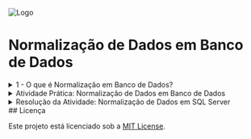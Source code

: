 
![Logo](https://github.com/analianai/Banco-de-Dados-Parte-01/blob/main/hd-header.png?raw=true)

# Normalização de Dados em Banco de Dados

<details>
<summary>1 - O que é Normalização em Banco de Dados?</summary>

   ## Introdução

A **normalização de dados** é um processo utilizado no design de bancos de dados para organizar os dados de forma eficiente, reduzindo a redundância e melhorando a integridade dos dados. Este processo envolve a divisão de tabelas grandes e complexas em tabelas menores e o estabelecimento de relacionamentos entre elas.

## Objetivos da Normalização

1. **Eliminar Redundâncias**: Reduzir dados duplicados no banco de dados.
2. **Garantir Consistência**: Minimizar anomalias de inserção, atualização e exclusão.
3. **Melhorar a Integridade dos Dados**: Garantir que os dados estejam estruturados corretamente.
4. **Facilitar a Manutenção**: Tornar o banco de dados mais flexível e fácil de gerenciar.

## Formas Normais

A normalização é realizada em etapas chamadas de **Formas Normais (FN)**. Abaixo estão as principais formas normais e seus critérios:

### 1ª Forma Normal (1FN)
- Garantir que todos os valores sejam **atômicos** (não divisíveis).
- Remover grupos repetidos de dados.
- Criar uma chave primária única para identificar cada registro.

**Exemplo:**
Uma tabela não normalizada:

| ID Cliente | Nome Cliente | Telefones       |
|------------|--------------|-----------------|
| 1          | João Silva   | 12345, 67890    |
| 2          | Maria Souza  | 98765, 43210    |

Após normalização para 1FN:

| ID Cliente | Nome Cliente | Telefone |
|------------|--------------|----------|
| 1          | João Silva   | 12345    |
| 1          | João Silva   | 67890    |
| 2          | Maria Souza  | 98765    |
| 2          | Maria Souza  | 43210    |

---

### 2ª Forma Normal (2FN)
- Estar na 1FN.
- Garantir que todos os atributos não primários dependam **totalmente** da chave primária.

**Problema Resolvido:**
Dependências parciais em tabelas com chaves compostas.

---

### 3ª Forma Normal (3FN)
- Estar na 2FN.
- Garantir que nenhum atributo não chave dependa de outro atributo não chave (remover dependências transitivas).

**Exemplo:**
Uma tabela na 2FN:

| ID Produto | Nome Produto | ID Categoria | Nome Categoria |
|------------|--------------|--------------|----------------|
| 1          | Caneta       | 10           | Papelaria      |
| 2          | Borracha     | 10           | Papelaria      |

Após normalização para 3FN:

**Tabela Produto:**
| ID Produto | Nome Produto | ID Categoria |
|------------|--------------|--------------|
| 1          | Caneta       | 10           |
| 2          | Borracha     | 10           |

**Tabela Categoria:**
| ID Categoria | Nome Categoria |
|--------------|----------------|
| 10           | Papelaria      |

---

## Outras Formas Normais

- **Forma Normal de Boyce-Codd (FNBC)**: Trata anomalias não resolvidas pela 3FN, garantindo que cada dependência funcional seja uma dependência de chave.
- **4ª e 5ª Formas Normais**: Lidam com dependências multivaloradas e junções complexas, respectivamente. São mais raramente utilizadas em projetos convencionais.

---

## Benefícios da Normalização

- **Redução de Redundância**: Dados duplicados são minimizados.
- **Melhoria da Consistência**: Menos erros e inconsistências.
- **Facilidade de Expansão**: Estrutura mais flexível para alterações futuras.
- **Eficiência no Armazenamento**: Uso otimizado de espaço em disco.

## Desvantagens da Normalização

- **Complexidade Aumentada**: A estrutura do banco de dados pode se tornar mais complexa.
- **Desempenho de Consulta**: Pode haver perda de desempenho em consultas devido ao aumento do número de junções entre tabelas.

---

## Quando Normalizar?

- **Normalizar**: Quando a integridade dos dados e a redução de redundâncias são mais importantes do que o desempenho.
- **Não Normalizar (ou Desnormalizar)**: Quando o desempenho é mais crítico, como em sistemas de relatórios ou bancos de dados OLAP.

---

## Exemplos Práticos

Veja exemplos detalhados de normalização em [exemplos.md](./exemplos.md).

---

## Recursos Adicionais

- [Artigo da Wikipedia sobre Normalização](https://pt.wikipedia.org/wiki/Normaliza%C3%A7%C3%A3o_de_banco_de_dados)
- [Documentação do PostgreSQL](https://www.postgresql.org/docs/)
- [Curso sobre Normalização no YouTube](https://www.youtube.com/)

---

## Contribuições

Sinta-se à vontade para contribuir com este repositório! Sugestões, correções e exemplos adicionais são bem-vindos. Faça um **fork** e envie seu **pull request**.

---
</details>

<details>
<summary> Atividade Prática: Normalização de Dados em Banco de Dados</summary>

Você foi contratado para organizar os dados de uma loja fictícia chamada **Loja XYZ**. Atualmente, as informações dos produtos, categorias e fornecedores estão armazenadas de forma desorganizada em uma única tabela. Sua tarefa é aplicar as regras de normalização e reorganizar os dados em tabelas normalizadas.

---

## Tabela Inicial (Não Normalizada)

Abaixo está a tabela inicial, onde todas as informações estão misturadas e contém redundâncias:

| Produto ID | Nome Produto      | Categoria     | Fornecedor ID | Nome Fornecedor  | Telefone Fornecedor | Preço   |
|------------|-------------------|---------------|---------------|------------------|---------------------|---------|
| 1          | Caneta Azul       | Papelaria     | 101           | Fornecedora ABC  | (11) 99999-9999     | 2.50    |
| 2          | Caneta Vermelha   | Papelaria     | 101           | Fornecedora ABC  | (11) 99999-9999     | 2.50    |
| 3          | Caderno A4        | Papelaria     | 102           | Fornecedora XYZ  | (21) 88888-8888     | 15.00   |
| 4          | Calculadora       | Eletrônicos   | 103           | Fornecedora DEF  | (31) 77777-7777     | 45.00   |
| 5          | Mouse Sem Fio     | Eletrônicos   | 103           | Fornecedora DEF  | (31) 77777-7777     | 75.00   |

---

## Instruções

1. **Analisar a tabela inicial**:
   - Identifique os problemas de redundância de dados.
   - Observe quais informações podem ser separadas em diferentes tabelas.

2. **Aplicar a 1ª Forma Normal (1FN)**:
   - Garanta que todos os campos contenham apenas valores atômicos (não divisíveis).
   - Remova repetições de dados.

3. **Aplicar a 2ª Forma Normal (2FN)**:
   - Separe os dados em tabelas menores, garantindo que todos os atributos dependam totalmente da chave primária.

4. **Aplicar a 3ª Forma Normal (3FN)**:
   - Elimine dependências transitivas (quando um atributo não chave depende de outro atributo não chave).

---

## Resolução Esperada

### Passo 1: Após aplicar a 1ª Forma Normal (1FN)

Crie tabelas separadas para **Produtos**, **Categorias** e **Fornecedores**:

**Tabela Produtos:**

| Produto ID | Nome Produto      | Categoria ID | Fornecedor ID | Preço   |
|------------|-------------------|--------------|---------------|---------|
| 1          | Caneta Azul       | 1            | 101           | 2.50    |
| 2          | Caneta Vermelha   | 1            | 101           | 2.50    |
| 3          | Caderno A4        | 1            | 102           | 15.00   |
| 4          | Calculadora       | 2            | 103           | 45.00   |
| 5          | Mouse Sem Fio     | 2            | 103           | 75.00   |

**Tabela Categorias:**

| Categoria ID | Nome Categoria |
|--------------|----------------|
| 1            | Papelaria      |
| 2            | Eletrônicos    |

**Tabela Fornecedores:**

| Fornecedor ID | Nome Fornecedor  | Telefone Fornecedor |
|---------------|------------------|---------------------|
| 101           | Fornecedora ABC  | (11) 99999-9999     |
| 102           | Fornecedora XYZ  | (21) 88888-8888     |
| 103           | Fornecedora DEF  | (31) 77777-7777     |

---

### Passo 2: Após aplicar a 2ª Forma Normal (2FN)

Já realizado no passo anterior, as dependências parciais foram eliminadas ao separar categorias e fornecedores.

---

### Passo 3: Após aplicar a 3ª Forma Normal (3FN)

A tabela já está na 3FN, pois:
- Não há dependências transitivas.
- Cada atributo não chave depende exclusivamente da chave primária.

---

## Tarefa Final

1. Reorganize as tabelas acima em um banco de dados relacional.
2. Crie os relacionamentos entre as tabelas usando **chaves primárias** e **chaves estrangeiras**.
3. Teste as tabelas com alguns exemplos de inserção, atualização e exclusão para garantir que as redundâncias foram eliminadas e os dados estão consistentes.

---

## Conclusão

Esta atividade demonstra como a normalização melhora a estrutura de um banco de dados, reduzindo redundâncias e facilitando a manutenção. Certifique-se de revisar as formas normais e aplicar as regras corretamente para organizar os dados da melhor forma possível.

</details>

 <details>
<summary>Resolução da Atividade: Normalização de Dados em SQL Server </summary>

## Tabela não Normalizada 

````sql
-- Criar a tabela
CREATE TABLE ProdutosDetalhes (
    ProdutoID INT PRIMARY KEY,
    NomeProduto NVARCHAR(50) NOT NULL,
    Categoria NVARCHAR(50) NOT NULL,
    FornecedorID INT NOT NULL,
    NomeFornecedor NVARCHAR(50) NOT NULL,
    TelefoneFornecedor NVARCHAR(15) NOT NULL,
    Preco DECIMAL(10, 2) NOT NULL
);

-- Inserir os dados na tabela
INSERT INTO ProdutosDetalhes (ProdutoID, NomeProduto, Categoria, FornecedorID, NomeFornecedor, TelefoneFornecedor, Preco)
VALUES
(1, 'Caneta Azul', 'Papelaria', 101, 'Fornecedora ABC', '(11) 99999-9999', 2.50),
(2, 'Caneta Vermelha', 'Papelaria', 101, 'Fornecedora ABC', '(11) 99999-9999', 2.50),
(3, 'Caderno A4', 'Papelaria', 102, 'Fornecedora XYZ', '(21) 88888-8888', 15.00),
(4, 'Calculadora', 'Eletrônicos', 103, 'Fornecedora DEF', '(31) 77777-7777', 45.00),
(5, 'Mouse Sem Fio', 'Eletrônicos', 103, 'Fornecedora DEF', '(31) 77777-7777', 75.00);

````

## Passo 1: Criar o Banco de Dados

Crie o banco de dados chamado **LojaXYZ** para armazenar os dados normalizados.

```sql
CREATE DATABASE LojaXYZ;
GO

USE LojaXYZ;
GO
````
## Passo 2: Criar Tabelas Normalizadas

2.1 Tabela Categorias
A tabela Categorias contém as informações sobre as categorias dos produtos. Cada categoria tem um identificador único (CategoriaID) e um nome (NomeCategoria).

````sql
CREATE TABLE Categorias (
    CategoriaID INT PRIMARY KEY,
    NomeCategoria NVARCHAR(50) NOT NULL
);
````

2.2 Tabela Fornecedores
A tabela Fornecedores contém informações dos fornecedores, incluindo um identificador único (FornecedorID), nome do fornecedor (NomeFornecedor) e telefone (TelefoneFornecedor).

````sql
CREATE TABLE Fornecedores (
    FornecedorID INT PRIMARY KEY,
    NomeFornecedor NVARCHAR(50) NOT NULL,
    TelefoneFornecedor NVARCHAR(15) NOT NULL
);
````

2.3 Tabela Produtos
A tabela Produtos contém as informações sobre os produtos, incluindo identificador único (ProdutoID), nome do produto (NomeProduto), identificador da categoria (CategoriaID), identificador do fornecedor (FornecedorID) e preço (Preco).

Chaves estrangeiras ligam a tabela Produtos às tabelas Categorias e Fornecedores.

````sql
CREATE TABLE Produtos (
    ProdutoID INT PRIMARY KEY,
    NomeProduto NVARCHAR(50) NOT NULL,
    CategoriaID INT NOT NULL,
    FornecedorID INT NOT NULL,
    Preco DECIMAL(10, 2) NOT NULL,
    FOREIGN KEY (CategoriaID) REFERENCES Categorias(CategoriaID),
    FOREIGN KEY (FornecedorID) REFERENCES Fornecedores(FornecedorID)
);
````
## Passo 3: Inserir Dados nas Tabelas

3.1 Inserir Dados na Tabela Categorias
Adicione as categorias disponíveis.

````sql
INSERT INTO Categorias (CategoriaID, NomeCategoria)
VALUES
(1, 'Papelaria'),
(2, 'Eletrônicos');
````

3.2 Inserir Dados na Tabela Fornecedores
Adicione os fornecedores e seus contatos.

````sql
INSERT INTO Fornecedores (FornecedorID, NomeFornecedor, TelefoneFornecedor)
VALUES
(101, 'Fornecedora ABC', '(11) 99999-9999'),
(102, 'Fornecedora XYZ', '(21) 88888-8888'),
(103, 'Fornecedora DEF', '(31) 77777-7777');
````

3.3 Inserir Dados na Tabela Produtos
Adicione os produtos e relacione-os com suas categorias e fornecedores.

````sql
INSERT INTO Produtos (ProdutoID, NomeProduto, CategoriaID, FornecedorID, Preco)
VALUES
(1, 'Caneta Azul', 1, 101, 2.50),
(2, 'Caneta Vermelha', 1, 101, 2.50),
(3, 'Caderno A4', 1, 102, 15.00),
(4, 'Calculadora', 2, 103, 45.00),
(5, 'Mouse Sem Fio', 2, 103, 75.00);
````

Passo 4: Consultar os Dados
4.1 Produtos com Suas Categorias
Realize uma consulta para listar os produtos junto com suas respectivas categorias e preços.

````sql
SELECT p.NomeProduto, c.NomeCategoria, p.Preco
FROM Produtos p
JOIN Categorias c ON p.CategoriaID = c.CategoriaID;
````

4.2 Informações de Fornecedores e Produtos
Liste os fornecedores e os produtos que eles fornecem, com os preços.

````sql
SELECT f.NomeFornecedor, f.TelefoneFornecedor, p.NomeProduto, p.Preco
FROM Fornecedores f
JOIN Produtos p ON f.FornecedorID = p.FornecedorID;
````

4.3 Listar Produtos de uma Categoria Específica
Filtre os produtos de uma categoria específica, como "Papelaria".

````sql
SELECT p.NomeProduto, p.Preco
FROM Produtos p
JOIN Categorias c ON p.CategoriaID = c.CategoriaID
WHERE c.NomeCategoria = 'Papelaria';
````
## Estrutura Normalizada Final

### Tabela Produtos

| Produto ID | Nome Produto      | Categoria ID | Fornecedor ID | Preço   |
|------------|-------------------|--------------|---------------|---------|
| 1          | Caneta Azul       | 1            | 101           | 2.50    |
| 2          | Caneta Vermelha   | 1            | 101           | 2.50    |
| 3          | Caderno A4        | 1            | 102           | 15.00   |
| 4          | Calculadora       | 2            | 103           | 45.00   |
| 5          | Mouse Sem Fio     | 2            | 103           | 75.00   |

### Tabela Categorias

| Categoria ID | Nome Categoria |
|--------------|----------------|
| 1            | Papelaria      |
| 2            | Eletrônicos    |

### Tabela Fornecedores

| Fornecedor ID | Nome Fornecedor  | Telefone Fornecedor |
|---------------|------------------|---------------------|
| 101           | Fornecedora ABC  | (11) 99999-9999     |
| 102           | Fornecedora XYZ  | (21) 88888-8888     |
| 103           | Fornecedora DEF  | (31) 77777-7777     |


</details>
## Licença

Este projeto está licenciado sob a [MIT License](LICENSE).


